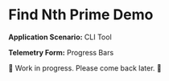 # Find Nth Prime Demo


**Application Scenario:** CLI Tool

**Telemetry Form:** Progress Bars

🚧 Work in progress. Please come back later. 🚧
